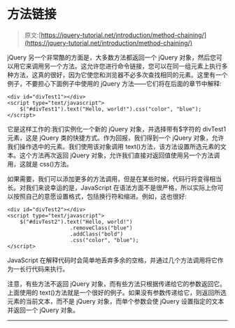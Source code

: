 # 方法链接

> 原文:[https://jquery-tutorial.net/introduction/method-chaining/](https://jquery-tutorial.net/introduction/method-chaining/)

jQuery 另一个非常酷的方面是，大多数方法都返回一个 jQuery 对象，然后您可以用它来调用另一个方法。这允许您进行命令链接，您可以在同一组元素上执行多种方法，这真的很好，因为它使您和浏览器不必多次查找相同的元素。这里有一个例子，不要担心下面例子中使用的 jQuery 方法——它们将在后面的章节中解释:

```
<div id="divTest1"></div>
<script type="text/javascript">
	$("#divTest1").text("Hello, world!").css("color", "blue");
</script>
```

它是这样工作的:我们实例化一个新的 jQuery 对象，并选择带有$字符的 divTest1 元素，这是 jQuery 类的快捷方式。作为回报，我们得到一个 jQuery 对象，允许我们操作选中的元素。我们使用该对象调用 text()方法，该方法设置所选元素的文本。这个方法再次返回 jQuery 对象，允许我们直接对返回值使用另一个方法调用，这就是 css()方法。

如果需要，我们可以添加更多的方法调用，但是在某些时候，代码行将变得相当长。对我们来说幸运的是，JavaScript 在语法方面不是很严格，所以实际上你可以按照自己的意愿设置格式，包括换行符和缩进。例如，这也很好:

```
<div id="divTest2"></div>
<script type="text/javascript">
	$("#divTest2").text("Hello, world!")
					.removeClass("blue")
					.addClass("bold")
					.css("color", "blue");					
</script>
```

JavaScript 在解释代码时会简单地丢弃多余的空格，并通过几个方法调用将它作为一长行代码来执行。

<input type="hidden" name="IL_IN_ARTICLE">

注意，有些方法不返回 jQuery 对象，而有些方法只根据传递给它的参数返回它。上面使用的 text()方法就是一个很好的例子。如果没有参数传递给它，则返回所选元素的当前文本，而不是 jQuery 对象，而单个参数会使 jQuery 设置指定的文本并返回一个 jQuery 对象。

* * *